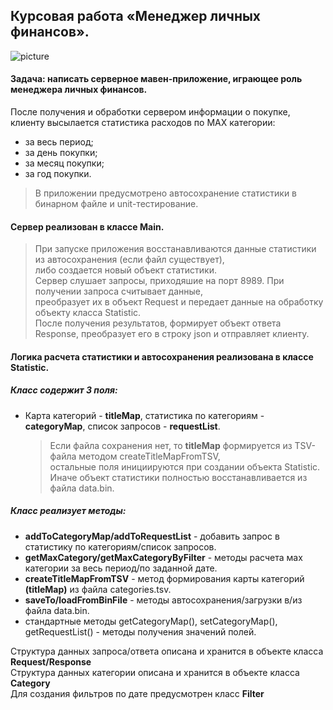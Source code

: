 ## Курсовая работа «Менеджер личных финансов».
![picture](https://encrypted-tbn0.gstatic.com/images?q=tbn:ANd9GcTVsPPQjg-bPfguxQzLNEHEYSXDk7_EzGNE5A&usqp=CAU)

#### Задача:  написать серверное мавен-приложение, играющее роль менеджера личных финансов.
  После получения и обработки  сервером информации о покупке, клиенту высылается статистика расходов по МАХ категории:
  - за весь период;  
  - за день покупки;  
  - за месяц покупки;
  - за год покупки.  
  
> В приложении предусмотрено автосохранение статистики в бинарном файле и unit-тестирование.  
#### Сервер реализован в классе **Main**. 
> При запуске приложения восстанавливаются данные статистики из автосохранения (если файл существует),  
либо создается новый объект статистики.  
Сервер слушает запросы, приходяшие на порт 8989. При получении запроса считывает данные,  
преобразует их в объект Request и передает данные на обработку объекту класса Statistic.  
После получения результатов, формирует объект ответа Response, преобразует его в строку json и отправляет клиенту.

####  Логика расчета статистики и автосохранения реализована в классе **Statistic**. 

##### Класс содержит 3 поля:
* Карта категорий - **titleMap**, статистика по категориям - **categoryMap**,  список запросов - **requestList**.
   >  Если файла сохранения нет, то **titleMap** формируется из TSV-файла методом createTitleMapFromTSV,  
   остальные поля инициируются при создании объекта Statistic.  
   Иначе объект статистики полностью восстанавливается из файла data.bin.

##### Класс реализует методы:
* **addToCategoryMap/addToRequestList** - добавить запрос в статистику по категориям/список запросов.
* **getMaxCategory/getMaxCategoryByFilter** - методы расчета мах категории за весь период/по заданной дате.
* **createTitleMapFromTSV** - метод формирования карты категорий **(titleMap)** из файла categories.tsv.
* **saveTo/loadFromBinFile** - методы автосохранения/загрузки в/из файла data.bin. 
* стандартные методы getCategoryMap(), setCategoryMap(), getRequestList() - методы получения значений полей.

Структура данных запроса/ответа описана и хранится в объекте класса **Request/Response**  
Структура данных категории  описана и хранится в объекте класса **Category**  
Для создания фильтров по дате предусмотрен класс **Filter**
